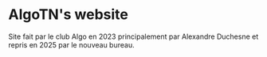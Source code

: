 # AlgoTN's website
Site fait par le club Algo en 2023 principalement par Alexandre Duchesne et repris en 2025 par le nouveau bureau.

